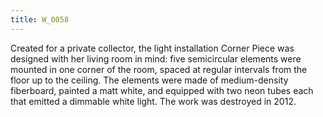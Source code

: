```yaml
---
title: W_0058
---
```

Created for a private collector, the light installation Corner Piece was designed with her living room in mind: five semicircular elements were mounted in one corner of the room, spaced at regular intervals from the floor up to the ceiling. The elements were made of medium-density fiberboard, painted a matt white, and equipped with two neon tubes each that emitted a dimmable white light. The work was destroyed in 2012.